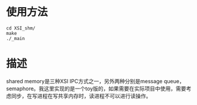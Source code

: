 # 使用方法
```
cd XSI_shm/
make
./_main

```

# 描述
shared memory是三种XSI IPC方式之一，另外两种分别是message queue，semaphore。我这里实现的是一个toy版的，如果需要在实际项目中使用，需要考虑同步，在写进程在写共享内存时，读进程不可以进行读操作。

